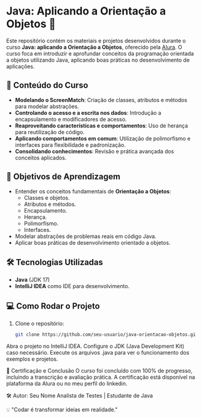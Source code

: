 # Java: Aplicando a Orientação a Objetos 🚀

Este repositório contém os materiais e projetos desenvolvidos durante o curso **Java: aplicando a Orientação a Objetos**, oferecido pela [Alura](https://www.alura.com.br/). 
O curso foca em introduzir e aprofundar conceitos da programação orientada a objetos utilizando Java, aplicando boas práticas no desenvolvimento de aplicações.

## 📝 Conteúdo do Curso

- **Modelando o ScreenMatch**: Criação de classes, atributos e métodos para modelar abstrações.
- **Controlando o acesso e a escrita nos dados**: Introdução a encapsulamento e modificadores de acesso.
- **Reaproveitando características e comportamentos**: Uso de herança para reutilização de código.
- **Aplicando comportamentos em comum**: Utilização de polimorfismo e interfaces para flexibilidade e padronização.
- **Consolidando conhecimentos**: Revisão e prática avançada dos conceitos aplicados.

## 🎯 Objetivos de Aprendizagem

- Entender os conceitos fundamentais de **Orientação a Objetos**:
  - Classes e objetos.
  - Atributos e métodos.
  - Encapsulamento.
  - Herança.
  - Polimorfismo.
  - Interfaces.
- Modelar abstrações de problemas reais em código Java.
- Aplicar boas práticas de desenvolvimento orientado a objetos.

## 🛠 Tecnologias Utilizadas

- **Java** (JDK 17)
- **IntelliJ IDEA** como IDE para desenvolvimento.

## 💻 Como Rodar o Projeto

1. Clone o repositório:
   ```bash
   git clone https://github.com/seu-usuario/java-orientacao-objetos.git
Abra o projeto no IntelliJ IDEA.
Configure o JDK (Java Development Kit) caso necessário.
Execute os arquivos .java para ver o funcionamento dos exemplos e projetos.

🌟 Certificação e Conclusão
O curso foi concluído com 100% de progresso, incluindo a transcrição e avaliação prática. A certificação está disponível na plataforma da Alura ou no meu perfil do linkedin.

🛠 Autor:
Seu Nome
Analista de Testes | Estudante de Java

💡 "Codar é transformar ideias em realidade."
